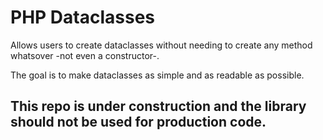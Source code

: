 # PHP Dataclasses
Allows users to create dataclasses without needing to create any method whatsover -not even a constructor-.

The goal is to make dataclasses as simple and as readable as possible.

## This repo is under construction and the library should not be used for production code.
